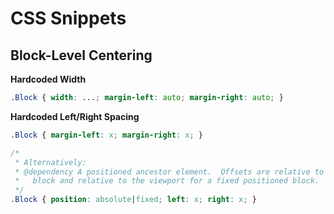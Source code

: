# CSS Snippets

## Block-Level Centering

**Hardcoded Width**
```css
.Block { width: ...; margin-left: auto; margin-right: auto; }
```

**Hardcoded Left/Right Spacing**
```css
.Block { margin-left: x; margin-right: x; }

/*
 * Alternatively:
 * @dependency A positioned ancestor element.  Offsets are relative to this element for an absolutely positioned
 *   block and relative to the viewport for a fixed positioned block.
 */
.Block { position: absolute|fixed; left: x; right: x; }
```
